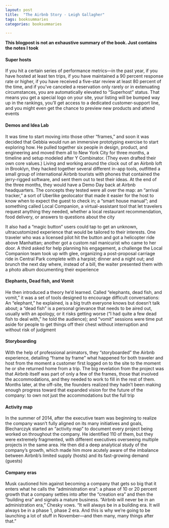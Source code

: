 ```yaml
---
layout: post
title:  "The Airbnb Story - Leigh Gallagher"
tags: booksummaries
categories: booksummaries

---
```


**This blogpost is not an exhaustive summary of the book. Just contains the notes I took**  

#### Super hosts

If you hit a certain series of performance metrics—in the past year, if you have hosted at least ten trips, if you have maintained a 90 percent response rate or higher, if you have received a five-star review at least 80 percent of the time, and if you’ve canceled a reservation only rarely or in extenuating circumstances, you are automatically elevated to “Superhost” status. That means you get a special logo on your site, your listing will be bumped way up in the rankings, you’ll get access to a dedicated customer-support line, and you might even get the chance to preview new products and attend events

#### Demos and Idea Lab

It was time to start moving into those other “frames,” and soon it was decided that Gebbia would run an immersive prototyping exercise to start exploring how. He pulled together six people in design, product, and engineering and moved them all to New York City for three months, a timeline and setup modeled after Y Combinator. (They even drafted their own core values.) Living and working around the clock out of an Airbnb loft in Brooklyn, they hacked together several different in-app tools, outfitted a small group of international Airbnb tourists with phones that contained the jerry-rigged software, and sent them out to test their ideas. At the end of the three months, they would have a Demo Day back at Airbnb headquarters. The concepts they tested were all over the map: an “arrival tracker,” a sort of Uberlike geolocator that made it easier for the host to know when to expect the guest to check in; a “smart house manual”; and something called Local Companion, a virtual-assistant tool that let travelers request anything they needed, whether a local restaurant recommendation, food delivery, or answers to questions about the city

It also had a “magic button” users could tap to get an unknown, ultracustomized experience that would be tailored to their interests. One traveler who was a licensed pilot hit the button and got a helicopter ride above Manhattan; another got a custom nail manicurist who came to her door. A third asked for help planning his engagement, a challenge the Local Companion team took up with glee, organizing a post-proposal carriage ride in Central Park complete with a harpist; dinner and a night out; and brunch the next day where, instead of a bill, the waiter presented them with a photo album documenting their experience

#### Elephants, Dead fish, and Vomit

He then introduced a theory he’d learned. Called “elephants, dead fish, and vomit,” it was a set of tools designed to encourage difficult conversations: An “elephant,” he explained, is a big truth everyone knows but doesn’t talk about; a “dead fish” is a personal grievance that needs to be aired out, usually with an apology, or it risks getting worse (“I had quite a few dead fish to deal with,” he told the audience); and “vomit” sessions were time put aside for people to get things off their chest without interruption and without risk of judgment

#### Storyboarding

With the help of professional animators, they “storyboarded” the Airbnb experience, detailing “frame by frame” what happened for both traveler and host from the moment a customer first logged on to the site to the moment he or she returned home from a trip. The big revelation from the project was that Airbnb itself was part of only a few of the frames, those that involved the accommodations, and they needed to work to fill in the rest of them. Months later, at the off-site, the founders realized they hadn’t been making enough progress toward that expanded vision for the future of the company: to own not just the accommodations but the full trip

#### Activity map

In the summer of 2014, after the executive team was beginning to realize the company wasn’t fully aligned on its many initiatives and goals, Blecharczyk started an “activity map” to document every project being worked on throughout the company. He identified 110 of them, but they were extremely fragmented, with different executives overseeing multiple projects in the same area. He then did a deep analytical study of the company’s growth, which made him more acutely aware of the imbalance between Airbnb’s limited supply (hosts) and its fast-growing demand (guests)

#### Company eras

Musk cautioned him against becoming a company that gets so big that it enters what he calls the “administration era”: a phase of 10 or 20 percent growth that a company settles into after the “creation era” and then the “building era” and signals a mature business. “Airbnb will never be in an administration era,” Chesky vows. “It will always be in a building era. It will always be in a phase 1, phase 2 era. And this is why we’re going to be launching a lot of stuff in November—and then many, many things after that.”
